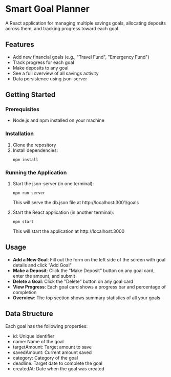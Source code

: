 # Smart Goal Planner

A React application for managing multiple savings goals, allocating deposits across them, and tracking progress toward each goal.

## Features

- Add new financial goals (e.g., "Travel Fund", "Emergency Fund")
- Track progress for each goal
- Make deposits to any goal
- See a full overview of all savings activity
- Data persistence using json-server

## Getting Started

### Prerequisites

- Node.js and npm installed on your machine

### Installation

1. Clone the repository
2. Install dependencies:
   ```
   npm install
   ```

### Running the Application

1. Start the json-server (in one terminal):
   ```
   npm run server
   ```
   This will serve the db.json file at http://localhost:3001/goals

2. Start the React application (in another terminal):
   ```
   npm start
   ```
   This will start the application at http://localhost:3000

## Usage

- **Add a New Goal**: Fill out the form on the left side of the screen with goal details and click "Add Goal"
- **Make a Deposit**: Click the "Make Deposit" button on any goal card, enter the amount, and submit
- **Delete a Goal**: Click the "Delete" button on any goal card
- **View Progress**: Each goal card shows a progress bar and percentage of completion
- **Overview**: The top section shows summary statistics of all your goals

## Data Structure

Each goal has the following properties:
- id: Unique identifier
- name: Name of the goal
- targetAmount: Target amount to save
- savedAmount: Current amount saved
- category: Category of the goal
- deadline: Target date to complete the goal
- createdAt: Date when the goal was created